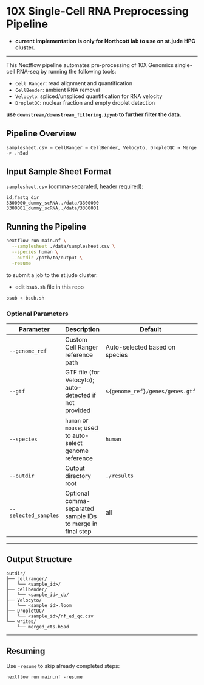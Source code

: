 # 10X Single-Cell RNA Preprocessing Pipeline

- **current implementation is only for Northcott lab to use on st.jude HPC cluster.**

___

This Nextflow pipeline automates pre-processing of 10X Genomics single-cell RNA-seq by running the following tools:

* `Cell Ranger`: read alignment and quantification
* `CellBender`: ambient RNA removal
* `Velocyto`: spliced/unspliced quantification for RNA velocity
* `DropletQC`: nuclear fraction and empty droplet detection

**use `downstream/downstream_filtering.ipynb` to further filter the data.**


## Pipeline Overview

```
samplesheet.csv → CellRanger → CellBender, Velocyto, DropletQC → Merge -> .h5ad
```


## Input Sample Sheet Format

`samplesheet.csv` (comma-separated, header required):

```csv
id,fastq_dir
3300000_dummy_scRNA,./data/3300000
3300001_dummy_scRNA,./data/3300001
```

## Running the Pipeline

```bash
nextflow run main.nf \
  --samplesheet ./data/samplesheet.csv \
  --species human \
  --outdir /path/to/output \
  -resume
```

to submit a job to the st.jude cluster:

- edit `bsub.sh` file in this repo

```bash
bsub < bsub.sh
```



### Optional Parameters

| Parameter            | Description                                                  | Default                         |
| -------------------- | ------------------------------------------------------------ | ------------------------------- |
| `--genome_ref`       | Custom Cell Ranger reference path                            | Auto-selected based on species  |
| `--gtf`              | GTF file (for Velocyto); auto-detected if not provided       | `${genome_ref}/genes/genes.gtf` |
| `--species`          | `human` or `mouse`; used to auto-select genome reference     | `human`                       |
| `--outdir`           | Output directory root                                        | `./results`                     |
| `--selected_samples` | Optional comma-separated sample IDs to merge in final step   | all                             |

---

## Output Structure

```
outdir/
├── cellranger/
│   └── <sample_id>/
├── cellbender/
│   └── <sample_id>_cb/
├── Velocyto/
│   └── <sample_id>.loom
├── DropletQC/
│   └── <sample_id>/nf_ed_qc.csv
└── writes/
    └── merged_cts.h5ad
```

---

## Resuming

Use `-resume` to skip already completed steps:

```
nextflow run main.nf -resume
```


